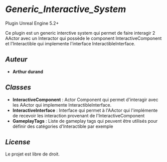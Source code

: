 # ***Generic_Interactive_System***

Plugin Unreal Engine 5.2+

Ce plugin est un generic interctive system qui permet de faire interagir 2 AActor avec un Interactor qui possède le component InteractiveComponent et l'Interactible qui implemente l'interface InteractibleInterface.

## *Auteur*

* **Arthur durand**

## *Classes*

* **InteractiveComponent** : Actor Component qui permet d'interagir avec les AActor qui implemente InteractibleInterface.
* **InteractiveInterface** : Interface qui permet à l'AActor qui l'implémente de recevoir les interaction provenant de l'InteractiveComponent
* **GameplayTags** : Liste de gameplay tags qui peuvent être utilisés pour définir des catégories d'Interactible par exemple

## *License*

Le projet est libre de droit.
